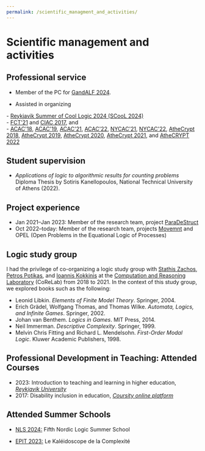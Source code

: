 ```yaml
---
permalink: /scientific_managment_and_activities/
---
```


# Scientific management and activities

## Professional service

- Member of the PC for <A href="https://scool24.github.io/GandALF/">GandALF 2024</A>.
  
- Assisted in organizing 
<p>
- <A href="https://scool24.github.io/">Reykjavik Summer of Cool Logic 2024 (SCooL 2024)</A>  
   <br>
- <A href="https://www.corelab.ntua.gr/fct2021/">FCT'21</A> and <A href="http://www.corelab.ntua.gr/ciac2017/">CIAC 2017</A>, and
    <br>
-  <A href="http://www.corelab.ntua.gr/acac18/">ACAC'18</A>, <A href="http://www.corelab.ntua.gr/acac19/">ACAC'19</A>, <A href="https://www.corelab.ntua.gr/acac21/">ACAC'21</A>, <A href="https://www.corelab.ntua.gr/acac22/">ACAC'22</A>, <A href="http://www.sci.brooklyn.cuny.edu/~zachos/nycac_2021/">NYCAC'21</A>, <A href="http://www.sci.brooklyn.cuny.edu/~zachos/nycac_2022/">NYCAC'22</A>, <A href="https://www.corelab.ntua.gr/athecrypt2018/">AtheCrypt 2018</A>, <A href="https://www.corelab.ntua.gr/athecrypt2019/">AtheCrypt 2019</A>, <A href="https://www.corelab.ntua.gr/athecrypt2020/">AtheCrypt 2020</A>, <A href="https://www.corelab.ntua.gr/athecrypt2021/">AtheCrypt 2021</A>, and <A href="https://www.corelab.ntua.gr/athecrypt2022/">AtheCRYPT 2022</A>
</p>

## Student supervision

- _Applications of logic to algorithmic results for counting problems_
 Diploma Thesis by Sotiris Kanellopoulos, National Technical University of Athens (2022).


## Project experience  

- Jan 2021–Jan 2023: Member of the research team, project <A href="https://corelab.ntua.gr/paradestruct/">ParaDeStruct</A>
- Oct 2022–today: Member of the research team, projects <A href="https://icetcs.github.io/movemnt/">Movemnt</A> and OPEL (Open Problems in the Equational Logic of Processes)

## Logic study group

I had the privilege of co-organizing a logic study group with <A href="http://www.corelab.ntua.gr/~zachos/">Stathis Zachos</A>, <A href="http://users.softlab.ntua.gr/~ppotik/">Petros Potikas</A>, and <A href="https://sites.google.com/site/ykokkinis/">Ioannis Kokkinis</A> at the <A href="https://corelab.ntua.gr/">Computation and Reasoning Laboratory</A> (CoReLab) from 2018 to 2021. In the context of this study group, we explored books such as the following:
- Leonid Libkin. _Elements of Finite Model Theory_. Springer, 2004.
- Erich Grädel, Wolfgang Thomas, and Thomas Wilke. _Automata, Logics, and Infinite Games_. Springer, 2002.
- Johan van Benthem. _Logics in Games_. MIT Press, 2014.
- Neil Immerman. _Descriptive Complexity_. Springer, 1999.
- Melvin Chris Fitting and Richard L. Mendelsohn. _First-Order Modal Logic_. Kluwer Academic Publishers, 1998.


## Professional Development in Teaching: Attended Courses

- 2023: Introduction to teaching and learning in higher education, _<A href="https://en.ru.is/">Reykjavik University</A>_
- 2017: Disability inclusion in education, _<A href="https://coursity.gr/">Coursity online platform</A>_

## Attended Summer Schools

- <A href="https://scool24.github.io/NLS/">NLS 2024:</A> Fifth Nordic Logic Summer School  

- <A href="https://epit2023.sciencesconf.org/">EPIT 2023:</A> Le Kaléidoscope de la Complexité

